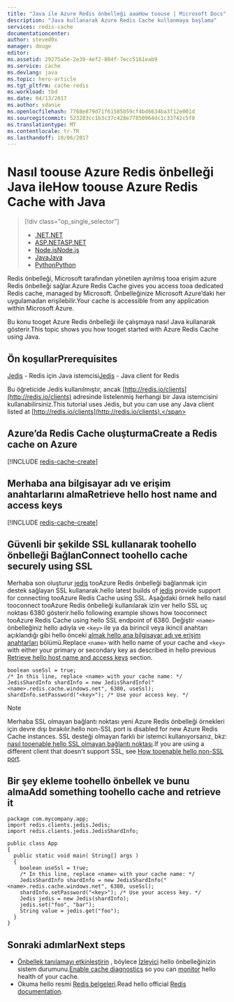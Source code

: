 ```yaml
---
title: "Java ile Azure Redis önbelleği aaaHow toouse | Microsoft Docs"
description: "Java kullanarak Azure Redis Cache kullanmaya başlama"
services: redis-cache
documentationcenter: 
author: steved0x
manager: douge
editor: 
ms.assetid: 29275a5e-2e39-4ef2-804f-7ecc5161eab9
ms.service: cache
ms.devlang: java
ms.topic: hero-article
ms.tgt_pltfrm: cache-redis
ms.workload: tbd
ms.date: 04/13/2017
ms.author: sdanie
ms.openlocfilehash: 7768e879d71f61585b59cf4bd6634ba3f12e001d
ms.sourcegitcommit: 523283cc1b3c37c428e77850964dc1c33742c5f0
ms.translationtype: MT
ms.contentlocale: tr-TR
ms.lasthandoff: 10/06/2017
---
```

# <a name="how-toouse-azure-redis-cache-with-java"></a><span data-ttu-id="976a3-103">Nasıl toouse Azure Redis önbelleği Java ile</span><span class="sxs-lookup"><span data-stu-id="976a3-103">How toouse Azure Redis Cache with Java</span></span>
> [!div class="op_single_selector"]
> * [<span data-ttu-id="976a3-104">.NET</span><span class="sxs-lookup"><span data-stu-id="976a3-104">.NET</span></span>](cache-dotnet-how-to-use-azure-redis-cache.md)
> * [<span data-ttu-id="976a3-105">ASP.NET</span><span class="sxs-lookup"><span data-stu-id="976a3-105">ASP.NET</span></span>](cache-web-app-howto.md)
> * [<span data-ttu-id="976a3-106">Node.js</span><span class="sxs-lookup"><span data-stu-id="976a3-106">Node.js</span></span>](cache-nodejs-get-started.md)
> * [<span data-ttu-id="976a3-107">Java</span><span class="sxs-lookup"><span data-stu-id="976a3-107">Java</span></span>](cache-java-get-started.md)
> * [<span data-ttu-id="976a3-108">Python</span><span class="sxs-lookup"><span data-stu-id="976a3-108">Python</span></span>](cache-python-get-started.md)
> 
> 

<span data-ttu-id="976a3-109">Redis önbelleği, Microsoft tarafından yönetilen ayrılmış tooa erişim azure Redis önbelleği sağlar.</span><span class="sxs-lookup"><span data-stu-id="976a3-109">Azure Redis Cache gives you access tooa dedicated Redis cache, managed by Microsoft.</span></span> <span data-ttu-id="976a3-110">Önbelleğinize Microsoft Azure’daki her uygulamadan erişilebilir.</span><span class="sxs-lookup"><span data-stu-id="976a3-110">Your cache is accessible from any application within Microsoft Azure.</span></span>

<span data-ttu-id="976a3-111">Bu konu tooget Azure Redis önbelleği ile çalışmaya nasıl Java kullanarak gösterir.</span><span class="sxs-lookup"><span data-stu-id="976a3-111">This topic shows you how tooget started with Azure Redis Cache using Java.</span></span>

## <a name="prerequisites"></a><span data-ttu-id="976a3-112">Ön koşullar</span><span class="sxs-lookup"><span data-stu-id="976a3-112">Prerequisites</span></span>
<span data-ttu-id="976a3-113">[Jedis](https://github.com/xetorthio/jedis) - Redis için Java istemcisi</span><span class="sxs-lookup"><span data-stu-id="976a3-113">[Jedis](https://github.com/xetorthio/jedis) - Java client for Redis</span></span>

<span data-ttu-id="976a3-114">Bu öğreticide Jedis kullanılmıştır, ancak [http://redis.io/clients](http://redis.io/clients) adresinde listelenmiş herhangi bir Java istemcisini kullanabilirsiniz.</span><span class="sxs-lookup"><span data-stu-id="976a3-114">This tutorial uses Jedis, but you can use any Java client listed at [http://redis.io/clients](http://redis.io/clients).</span></span>

## <a name="create-a-redis-cache-on-azure"></a><span data-ttu-id="976a3-115">Azure’da Redis Cache oluşturma</span><span class="sxs-lookup"><span data-stu-id="976a3-115">Create a Redis cache on Azure</span></span>
[!INCLUDE [redis-cache-create](../../includes/redis-cache-create.md)]

## <a name="retrieve-hello-host-name-and-access-keys"></a><span data-ttu-id="976a3-116">Merhaba ana bilgisayar adı ve erişim anahtarlarını alma</span><span class="sxs-lookup"><span data-stu-id="976a3-116">Retrieve hello host name and access keys</span></span>
[!INCLUDE [redis-cache-create](../../includes/redis-cache-access-keys.md)]

## <a name="connect-toohello-cache-securely-using-ssl"></a><span data-ttu-id="976a3-117">Güvenli bir şekilde SSL kullanarak toohello önbelleği Bağlan</span><span class="sxs-lookup"><span data-stu-id="976a3-117">Connect toohello cache securely using SSL</span></span>
<span data-ttu-id="976a3-118">Merhaba son oluşturur [jedis](https://github.com/xetorthio/jedis) tooAzure Redis önbelleği bağlanmak için destek sağlayan SSL kullanarak.</span><span class="sxs-lookup"><span data-stu-id="976a3-118">hello latest builds of [jedis](https://github.com/xetorthio/jedis) provide support for connecting tooAzure Redis Cache using SSL.</span></span> <span data-ttu-id="976a3-119">Aşağıdaki örnek hello nasıl tooconnect tooAzure Redis önbelleği kullanılarak izin ver hello SSL uç noktası 6380 gösterir.</span><span class="sxs-lookup"><span data-stu-id="976a3-119">hello following example shows how tooconnect tooAzure Redis Cache using hello SSL endpoint of 6380.</span></span> <span data-ttu-id="976a3-120">Değiştir `<name>` önbelleğiniz hello adıyla ve `<key>` ile ya da birincil veya ikincil anahtarı açıklandığı gibi hello önceki [almak hello ana bilgisayar adı ve erişim anahtarları](#retrieve-the-host-name-and-access-keys) bölümü.</span><span class="sxs-lookup"><span data-stu-id="976a3-120">Replace `<name>` with hello name of your cache and `<key>` with either your primary or secondary key as described in hello previous [Retrieve hello host name and access keys](#retrieve-the-host-name-and-access-keys) section.</span></span>

    boolean useSsl = true;
    /* In this line, replace <name> with your cache name: */
    JedisShardInfo shardInfo = new JedisShardInfo("<name>.redis.cache.windows.net", 6380, useSsl);
    shardInfo.setPassword("<key>"); /* Use your access key. */

> [!NOTE]
> <span data-ttu-id="976a3-121">Merhaba SSL olmayan bağlantı noktası yeni Azure Redis önbelleği örnekleri için devre dışı bırakılır.</span><span class="sxs-lookup"><span data-stu-id="976a3-121">hello non-SSL port is disabled for new Azure Redis Cache instances.</span></span> <span data-ttu-id="976a3-122">SSL desteği olmayan farklı bir istemci kullanıyorsanız, bkz: [nasıl tooenable hello SSL olmayan bağlantı noktası](cache-configure.md#access-ports).</span><span class="sxs-lookup"><span data-stu-id="976a3-122">If you are using a different client that doesn't support SSL, see [How tooenable hello non-SSL port](cache-configure.md#access-ports).</span></span>
> 
> 

## <a name="add-something-toohello-cache-and-retrieve-it"></a><span data-ttu-id="976a3-123">Bir şey ekleme toohello önbellek ve bunu alma</span><span class="sxs-lookup"><span data-stu-id="976a3-123">Add something toohello cache and retrieve it</span></span>
    package com.mycompany.app;
    import redis.clients.jedis.Jedis;
    import redis.clients.jedis.JedisShardInfo;

    public class App
    {
      public static void main( String[] args )
      {
        boolean useSsl = true;
        /* In this line, replace <name> with your cache name: */
        JedisShardInfo shardInfo = new JedisShardInfo("<name>.redis.cache.windows.net", 6380, useSsl);
        shardInfo.setPassword("<key>"); /* Use your access key. */
        Jedis jedis = new Jedis(shardInfo);
        jedis.set("foo", "bar");
        String value = jedis.get("foo");
      }
    }


## <a name="next-steps"></a><span data-ttu-id="976a3-124">Sonraki adımlar</span><span class="sxs-lookup"><span data-stu-id="976a3-124">Next steps</span></span>
* <span data-ttu-id="976a3-125">[Önbellek tanılamayı etkinleştirin](https://msdn.microsoft.com/library/azure/dn763945.aspx#EnableDiagnostics) , böylece [İzleyici](https://msdn.microsoft.com/library/azure/dn763945.aspx) hello önbelleğinizin sistem durumunu.</span><span class="sxs-lookup"><span data-stu-id="976a3-125">[Enable cache diagnostics](https://msdn.microsoft.com/library/azure/dn763945.aspx#EnableDiagnostics) so you can [monitor](https://msdn.microsoft.com/library/azure/dn763945.aspx) hello health of your cache.</span></span>
* <span data-ttu-id="976a3-126">Okuma hello resmi [Redis belgeleri](http://redis.io/documentation).</span><span class="sxs-lookup"><span data-stu-id="976a3-126">Read hello official [Redis documentation](http://redis.io/documentation).</span></span>
